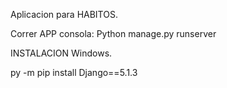 Aplicacion para HABITOS.

Correr APP consola:
Python manage.py runserver

INSTALACION
Windows.

py -m pip install Django==5.1.3
